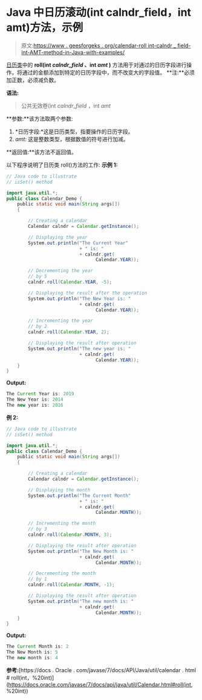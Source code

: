 # Java 中日历滚动(int calndr_field，int amt)方法，示例

> 原文:[https://www . geesforgeks . org/calendar-roll int-calndr _ field-int-AMT-method-in-Java-with-examples/](https://www.geeksforgeeks.org/calendar-rollint-calndr_field-int-amt-method-in-java-with-examples/)

[日历类](https://www.geeksforgeeks.org/calendar-class-in-java-with-examples/)中的 **roll(int *calndr_field* 、int *amt* )** 方法用于对通过的日历字段进行操作，将通过的金额添加到特定的日历字段中，而不改变大的字段值。
**注:**必须加正数，必须减负数。

**语法:**

> 公共无效卷(int *calndr_field* ，int *amt*

**参数:**该方法取两个参数:

1.  *日历字段:*这是日历类型，指要操作的日历字段。
2.  *amt:* 这是整数类型，根据数值的符号进行加减。

**返回值:**该方法不返回值。

以下程序说明了日历类 roll()方法的工作:
**示例 1:**

```java
// Java code to illustrate
// isSet() method

import java.util.*;
public class Calendar_Demo {
    public static void main(String args[])
    {

        // Creating a calendar
        Calendar calndr = Calendar.getInstance();

        // Displaying the year
        System.out.println("The Current Year"
                           + " is: "
                           + calndr.get(
                                 Calendar.YEAR));

        // Decrementing the year
        // by 5
        calndr.roll(Calendar.YEAR, -5);

        // Displaying the result after the operation
        System.out.println("The New Year is: "
                           + calndr.get(
                                 Calendar.YEAR));

        // Incrementing the year
        // by 2
        calndr.roll(Calendar.YEAR, 2);

        // Displaying the result after operation
        System.out.println("The new year is: "
                           + calndr.get(
                                 Calendar.YEAR));
    }
}
```

**Output:**

```java
The Current Year is: 2019
The New Year is: 2014
The new year is: 2016

```

**例 2:**

```java
// Java code to illustrate
// isSet() method

import java.util.*;
public class Calendar_Demo {
    public static void main(String args[])
    {

        // Creating a calendar
        Calendar calndr = Calendar.getInstance();

        // Displaying the month
        System.out.println("The Current Month"
                           + " is: "
                           + calndr.get(
                                 Calendar.MONTH));

        // Incrementing the month
        // by 3
        calndr.roll(Calendar.MONTH, 3);

        // Displaying the result after operation
        System.out.println("The New Month is: "
                           + calndr.get(
                                 Calendar.MONTH));

        // Decrementing the month
        // by 1
        calndr.roll(Calendar.MONTH, -1);

        // Displaying the result after operation
        System.out.println("The new month is: "
                           + calndr.get(
                                 Calendar.MONTH));
    }
}
```

**Output:**

```java
The Current Month is: 2
The New Month is: 5
The new month is: 4

```

**参考:**[https://docs . Oracle . com/javase/7/docs/API/Java/util/calendar . html # roll(int，%20int)](https://docs.oracle.com/javase/7/docs/api/java/util/Calendar.html#roll(int, %20int))
